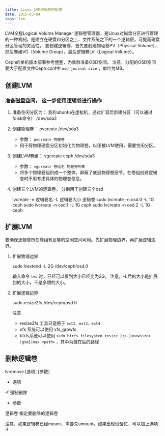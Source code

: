 ```yaml
---
title: Linux LVM逻辑卷的配置
date: 2015-03-04
tags: lvm
---
```


LVM全程Logical Volume Manager 逻辑卷管理器，是Linux对磁盘分区进行管理的一种机制，是建立在硬盘和分区之上、文件系统之下的一个逻辑层，可提高磁盘分区管理的灵活性。
要创建逻辑卷，首先要创建物理卷PV（Physical Volume），然后卷组VG（Volume Group），最后逻辑卷LV（Logical Volume）。

<!--more-->

Ceph的单机版本部署参考[博客](http://blog.coolceph.com/?p=85)，为集群准备OSD空间。
注意，分配的OSD空间要大于配置文件Ceph.conf中 `osd journal size`  ，单位为MB。


创建LVM
---

### 准备磁盘空间， 这一步使用逻辑卷进行操作
1. 准备空闲分区为： 我的ubuntu在虚拟机，通过扩容后新建分区（可以通过fdisk命令） /dev/sda3
2. 创建物理卷：
    pvcreate /dev/sda3
    * 参数： `pvcreate 物理卷`
    * 用于将物理硬盘分区初始化为物理卷，以便被LVM使用，需要空闲分区。
3. 创建LVM卷组：
    vgcreate ceph /dev/sda3 
    * 参数： `vgcreate 卷组名 物理卷列表`
    * 将多个物理卷组织成一个整体，屏蔽了底层物理卷细节。在卷组创建逻辑卷时不用考虑具体的物理卷信息。
4. 创建三个LVM的逻辑卷， 分别用于创建三个osd

    lvcreate -n 逻辑卷名 -L 逻辑卷大小 逻辑卷
    sudo lvcreate -n osd.0 -L 1G ceph
    sudo lvcreate -n osd.1 -L 1G ceph
    sudo lvcreate -n osd.2 -L 1G ceph


扩展LVM
---

要确保逻辑卷所在卷组有足够的空闲空间可用。先扩展物理边界，再扩展逻辑边界。

1. 扩展物理边界
    
    sudo lvextend -L 2G /dev/ceph/osd.0

    输入命令 `lvs` 时，已经可以看到大小已经变为2G。
    注意，-L后的大小是扩展到的大小，不是多增的大小。

2. 扩展逻辑边界

    sudo resize2fs /dev/ceph/osd.0

    注意
    
    * resize2fs 工具只适用于 `ext2、ext3、ext4` .
    * xfs 系统可以使用 xfs_growfs
    * btrfs系统可以使用 `sudo btrfs filesystem resize [+/-]<newsize>[gkm]|max <path>` ，其中<path>为挂在后的路径

删除逻辑卷
---

lvremove [选项] [参数]

* 选项
    
-f 强制删除

* 参数

逻辑卷 指定要删除的逻辑卷

注意，如果逻辑卷已经mount，需要先umount，如果出现设备忙，可以加上选项 -l
